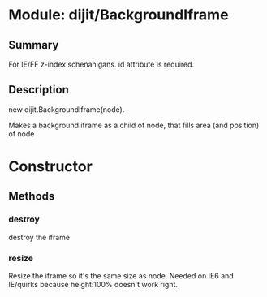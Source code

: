 # Module: dijit/BackgroundIframe

## Summary

For IE/FF z-index schenanigans. id attribute is required.

## Description

new dijit.BackgroundIframe(node).

Makes a background iframe as a child of node, that fills
area (and position) of node
# Constructor

## Methods

### destroy
destroy the iframe

### resize
Resize the iframe so it's the same size as node.
Needed on IE6 and IE/quirks because height:100% doesn't work right.

